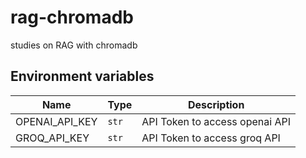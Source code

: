 # rag-chromadb
studies on RAG with chromadb

## Environment variables
| Name | Type | Description |
| --- | --- | --- |
| OPENAI_API_KEY | `str` | API Token to access openai API |
| GROQ_API_KEY | `str` | API Token to access groq API |


